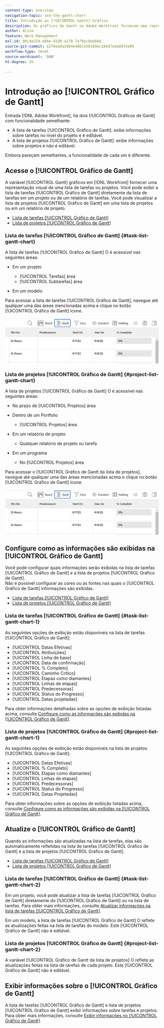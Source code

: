 ```yaml
---
content-type: overview
navigation-topic: use-the-gantt-chart
title: Introdução ao [!UICONTROL Gantt] Gráfico
description: Os gráficos de Gantt no Adobe Workfront fornecem uma representação visual de uma lista de tarefas ou projetos.
author: Alina
feature: Work Management
exl-id: 96c4e254-ebbe-41d8-a178-7a79ac0abbbd
source-git-commit: e2f6eada24b4e48bce58189ec16447eda89f4a09
workflow-type: tm+mt
source-wordcount: '560'
ht-degree: 5%

---
```


# Introdução ao [!UICONTROL Gráfico de Gantt]

Entrada [!DNL Adobe Workfront], há dois [!UICONTROL Gráficos de Gantt] com funcionalidade semelhante:

* A lista de tarefas [!UICONTROL Gráfico de Gantt]: exibe informações sobre tarefas no nível do projeto e é editável.
* A lista de projetos [!UICONTROL Gráfico de Gantt]: exibe informações sobre projetos e não é editável.

Embora pareçam semelhantes, a funcionalidade de cada um é diferente.

## Acesse o [!UICONTROL Gráfico de Gantt]

A variável [!UICONTROL Gantt] gráficos em [!DNL Workfront]  fornecer uma representação visual de uma lista de tarefas ou projetos. Você pode exibir a lista de tarefas [!UICONTROL Gráfico de Gantt] diretamente da lista de tarefas em um projeto ou de um relatório de tarefas. Você pode visualizar a lista de projetos [!UICONTROL Gráfico de Gantt] em uma lista de projetos ou em um relatório de projeto.

* [Lista de tarefas [!UICONTROL Gráfico de Gantt]](#task-list-gantt-chart)
* [Lista de projetos [!UICONTROL Gráfico de Gantt]](#project-list-gantt-chart)

### Lista de tarefas [!UICONTROL Gráfico de Gantt] {#task-list-gantt-chart}

A lista de tarefas [!UICONTROL Gráfico de Gantt] O é acessível nas seguintes áreas:

* Em um projeto

   * [!UICONTROL Tarefas] área
   * [!UICONTROL Subtarefas] área

* Em um modelo

Para acessar a lista de tarefas [!UICONTROL Gráfico de Gantt], navegue até qualquer uma das áreas mencionadas acima e clique no botão [!UICONTROL Gráfico de Gantt] ícone.

![Clique no ícone Gráfico de Gantt](assets/click-gantt-chart-icon.png)

### Lista de projetos [!UICONTROL Gráfico de Gantt] {#project-list-gantt-chart}

A lista de projetos [!UICONTROL Gráfico de Gantt] O é acessível nas seguintes áreas:

* No prazo de [!UICONTROL Projetos] área
* Dentro de um Portfolio

   * [!UICONTROL Projetos] área

* Em um relatório de projeto

   * Qualquer relatório de projeto ou tarefa

* Em um programa

   * No [!UICONTROL Projetos] área

Para acessar o [!UICONTROL Gráfico de Gantt da lista de projetos], navegue até qualquer uma das áreas mencionadas acima e clique no botão [!UICONTROL Gráfico de Gantt] ícone.

![Clique no ícone Gráfico de Gantt](assets/click-gantt-chart-icon.png)

## Configure como as informações são exibidas na [!UICONTROL Gráfico de Gantt]

Você pode configurar quais informações serão exibidas na lista de tarefas [!UICONTROL Gráfico de Gantt] e a lista de projetos [!UICONTROL Gráfico de Gantt].\
Não é possível configurar as cores ou as fontes nas quais o [!UICONTROL Gráfico de Gantt] informações são exibidas.

* [Lista de tarefas [!UICONTROL Gráfico de Gantt]](#task-list-gantt-chart)
* [Lista de projetos [!UICONTROL Gráfico de Gantt]](#project-list-gantt-chart)

### Lista de tarefas [!UICONTROL Gráfico de Gantt] {#task-list-gantt-chart-1}

As seguintes opções de exibição estão disponíveis na lista de tarefas [!UICONTROL Gráfico de Gantt]:

* [!UICONTROL Datas Efetivas]
* [!UICONTROL Atribuições]
* [!UICONTROL Linha de base]
* [!UICONTROL Data de confirmação]
* [!UICONTROL % Completo]
* [!UICONTROL Caminho Crítico]
* [!UICONTROL Etapas como diamantes]
* [!UICONTROL Linhas de etapas]
* [!UICONTROL Predecessoras]
* [!UICONTROL Status do Progresso]
* [!UICONTROL Datas projetadas]

Para obter informações detalhadas sobre as opções de exibição listadas acima, consulte [Configure como as informações são exibidas na [!UICONTROL Gráfico de Gantt]](../../../manage-work/gantt-chart/use-the-gantt-chart/configure-info-on-gantt-chart.md).

### Lista de projetos [!UICONTROL Gráfico de Gantt] {#project-list-gantt-chart-1}

As seguintes opções de exibição estão disponíveis na lista de projetos [!UICONTROL Gráfico de Gantt]:

* [!UICONTROL Datas Efetivas]
* [!UICONTROL % Completo]
* [!UICONTROL Etapas como diamantes]
* [!UICONTROL Linhas de etapas]
* [!UICONTROL Predecessoras]
* [!UICONTROL Status do Progresso]
* [!UICONTROL Datas Projetadas]

Para obter informações sobre as opções de exibição listadas acima, consulte [Configure como as informações são exibidas na [!UICONTROL Gráfico de Gantt]](../../../manage-work/gantt-chart/use-the-gantt-chart/configure-info-on-gantt-chart.md).

## Atualize o [!UICONTROL Gráfico de Gantt]

Quando as informações são atualizadas na lista de tarefas, elas são automaticamente refletidas na lista de tarefas [!UICONTROL Gráfico de Gantt] e a lista de projetos [!UICONTROL Gráfico de Gantt].

* [Lista de tarefas [!UICONTROL Gráfico de Gantt]](#task-list-gantt-chart)
* [Lista de projetos [!UICONTROL Gráfico de Gantt]](#project-list-gantt-chart)

### Lista de tarefas [!UICONTROL Gráfico de Gantt] {#task-list-gantt-chart-2}

Em um projeto, você pode atualizar a lista de tarefas [!UICONTROL Gráfico de Gantt] diretamente do [!UICONTROL Gráfico de Gantt] ou na lista de tarefas. Para obter mais informações, consulte [Atualizar informações na lista de tarefas [!UICONTROL Gráfico de Gantt]](../../../manage-work/gantt-chart/use-the-gantt-chart/update-info-task-list-gantt.md).

Em um modelo, a lista de tarefas [!UICONTROL Gráfico de Gantt] O reflete as atualizações feitas na lista de tarefas do modelo. Este [!UICONTROL Gráfico de Gantt] não é editável.

### Lista de projetos [!UICONTROL Gráfico de Gantt] {#project-list-gantt-chart-2}

A variável [!UICONTROL Gráfico de Gantt da lista de projetos] O reflete as atualizações feitas na lista de tarefas de cada projeto. Este [!UICONTROL Gráfico de Gantt] não é editável.

## Exibir informações sobre o [!UICONTROL Gráfico de Gantt]

A lista de tarefas [!UICONTROL Gráfico de Gantt] e lista de projetos [!UICONTROL Gráfico de Gantt] exibir informações sobre tarefas e projetos. Para obter mais informações, consulte [Exibir informações no [!UICONTROL Gráfico de Gantt]](../../../manage-work/gantt-chart/use-the-gantt-chart/view-info-in-gantt.md).
